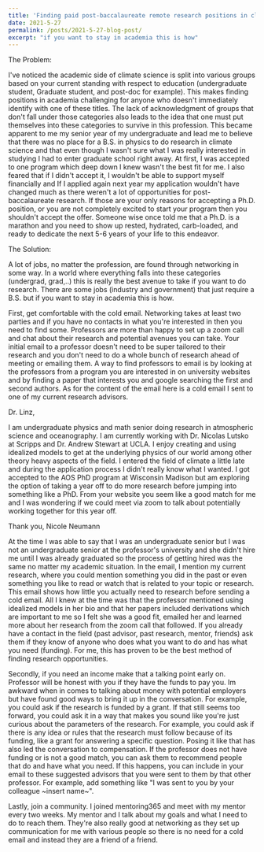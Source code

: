 ```yaml
---
title: 'Finding paid post-baccalaureate remote research positions in climate science'
date: 2021-5-27
permalink: /posts/2021-5-27-blog-post/
excerpt: "if you want to stay in academia this is how"
---
```


The Problem:

I've noticed the academic side of climate science is split into various groups based on your current standing with respect to education (undergraduate student, Graduate student, and post-doc for example). This makes finding positions in academia challenging for anyone who doesn't immediately identify with one of these titles. The lack of acknowledgment of groups that don't fall under those categories also leads to the idea that one must put themselves into these categories to survive in this profession. This became apparent to me my senior year of my undergraduate and lead me to believe that there was no place for a B.S. in physics to do research in climate science and that even though I wasn't sure what I was really interested in studying I had to enter graduate school right away. At first, I was accepted to one program which deep down I knew wasn't the best fit for me. I also feared that if I didn't accept it, I wouldn't be able to support myself financially and If I applied again next year my application wouldn't have changed much as there weren't a lot of opportunities for post-baccalaureate research. If those are your only reasons for accepting a Ph.D. position, or you are not completely excited to start your program then you shouldn't accept the offer. Someone wise once told me that a Ph.D. is a marathon and you need to show up rested, hydrated, carb-loaded, and ready to dedicate the next 5-6 years of your life to this endeavor.


The Solution:

A lot of jobs, no matter the profession, are found through networking in some way. In a world where everything falls into these categories (undergrad, grad,..) this is really the best avenue to take if you want to do research. There are some jobs (industry and government) that just require a B.S. but if you want to stay in academia this is how.

First, get comfortable with the cold email. Networking takes at least two parties and if you have no contacts in what you're interested in then you need to find some. Professors are more than happy to set up a zoom call and chat about their research and potential avenues you can take. Your initial email to a professor doesn't need to be super tailored to their research and you don't need to do a whole bunch of research ahead of meeting or emailing them. A way to find professors to email is by looking at the professors from a program you are interested in on university websites and by finding a paper that interests you and google searching the first and second authors. As for the content of the email here is a cold email I sent to one of my current research advisors.

Dr. Linz,

I am undergraduate physics and math senior doing research in atmospheric science and oceanography. I am currently working with Dr. Nicolas Lutsko at Scripps and Dr. Andrew Stewart at UCLA. I enjoy creating and using idealized models to get at the underlying physics of our world among other theory heavy aspects of the field. I entered the field of climate a little late and during the application process I didn't really know what I wanted. I got accepted to the AOS PhD program at Wisconsin Madison but am exploring the option of taking a year off to do more research before jumping into something like a PhD. From your website you seem like a good match for me and I was wondering if we could meet via zoom to talk about potentially working together for this year off.

Thank you,
Nicole Neumann

At the time I was able to say that I was an undergraduate senior but I was not an undergraduate senior at the professor's university and she didn't hire me until I was already graduated so the process of getting hired was the same no matter my academic situation. In the email, I mention my current research, where you could mention something you did in the past or even something you like to read or watch that is related to your topic or research. This email shows how little you actually need to research before sending a cold email. All I knew at the time was that the professor mentioned using idealized models in her bio and that her papers included derivations which are important to me so I felt she was a good fit, emailed her and learned more about her research from the zoom call that followed. If you already have a contact in the field (past advisor, past research, mentor, friends) ask them if they know of anyone who does what you want to do and has what you need (funding). For me, this has proven to be the best method of finding research opportunities.

Secondly, if you need an income make that a talking point early on. Professor will be honest with you if they have the funds to pay you. Im awkward when in comes to talking about money with potential employers but have found good ways to bring it up in the conversation. For example, you could ask if the research is funded by a grant. If that still seems too forward, you could ask it in a way that makes you sound like you're just curious about the parameters of the research. For example, you could ask if there is any idea or rules that the research must follow because of its funding, like a grant for answering a specific question. Posing it like that has also led the conversation to compensation. If the professor does not have funding or is not a good match, you can ask them to recommend people that do and have what you need. If this happens, you can include in your email to these suggested advisors that you were sent to them by that other professor. For example, add something like "I was sent to you by your colleague ~insert name~".

Lastly, join a community. I joined mentoring365 and meet with my mentor every two weeks. My mentor and I talk about my goals and what I need to do to reach them. They're also really good at networking as they set up communication for me with various people so there is no need for a cold email and instead they are a friend of a friend.
